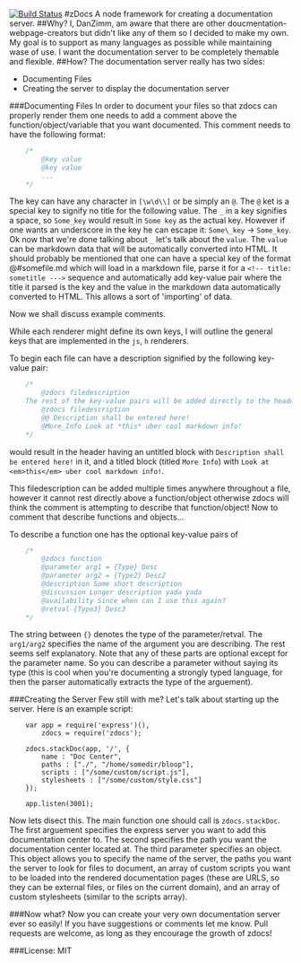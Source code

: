 [![Build Status](https://travis-ci.org/danzimm/zdocs.png?branch=master)](https://travis-ci.org/danzimm/zdocs)
#zDocs
A node framework for creating a documentation server.
##Why?
I, DanZimm, am aware that there are other doucmentation-webpage-creators but didn't like any of them so I decided to make my own. My goal is to support as many languages as possible while maintaining wase of use. I want the documentation server to be completely themable and flexible.
##How?
The documentation server really has two sides:

- Documenting Files
- Creating the server to display the documentation server

###Documenting Files
In order to document your files so that zdocs can properly render them one needs to add a comment above the function/object/variable that you want documented. This comment needs to have the following format:
```javascript
    /*
        @key value
        @key value
        ...
    */
```
The key can have any character in `[\w\d\\]` or be simply an `@`. The `@` ket is a special key to signify no title for the following value. The `_` in a key signifies a space, so `Some_key` would result in `Some key` as the actual key. However if one wants an underscore in the key he can escape it: `Some\_key` -> `Some_key`. Ok now that we're done talking about `_` let's talk about the `value`. The `value` can be markdown data that will be automatically converted into HTML. It should probably be mentioned that one can have a special key of the format
    @#somefile.md
which will load in a markdown file, parse it for a `<!-- title: sometitle --->` sequence and automatically add key-value pair where the title it parsed is the key and the value in the markdown data automatically converted to HTML. This allows a sort of 'importing' of data.

Now we shall discuss example comments.

While each renderer might define its own keys, I will outline the general keys that are implemented in the `js`, `h` renderers. 

To begin each file can have a description signified by the following key-value pair:
```javascript
    /*
        @zdocs filedescription
    The rest of the key-value pairs will be added directly to the header of the documentation page. For example th following comment:
        @zdocs filedescription
        @@ Description shall be entered here!
        @More_Info Look at *this* uber cool markdown info!
    */
```
would result in the header having an untitled block with `Description shall be entered here!` in it, and a titled block (titled `More Info`) with `Look at <em>this</em> uber cool markdown info!`.

This filedescription can be added multiple times anywhere throughout a file, however it cannot rest directly above a function/object otherwise zdocs will think the comment is attempting to describe that function/object! Now to comment that describe functions and objects...

To describe a function one has the optional key-value pairs of
```javascript
    /*
        @zdocs function
        @parameter arg1 = {Type} Desc
        @parameter arg2 = {Type2} Desc2
        @description Some short description
        @discussion Longer description yada yada
        @availability Since when can I use this again?
        @retval {Type3} Desc3
    */
```
The string between `{}` denotes the type of the parameter/retval. The `arg1/arg2` specifies the name of the argument you are describing. The rest seems self explanatory. Note that any of these parts are optional except for the parameter name. So you can describe a parameter without saying its type (this is cool when you're documenting a strongly typed language, for then the parser automatically extracts the type of the arguement).

###Creating the Server
Few still with me? Let's talk about starting up the server. Here is an example script:
```javscript
    var app = require('express')(),
        zdocs = require('zdocs');

    zdocs.stackDoc(app, '/', {
        name : "Doc Center",
        paths : ["./", "/home/somedir/bloop"],
        scripts : ["/some/custom/script.js"],
        stylesheets : ["/some/custom/style.css"]
    });

    app.listen(3001);
```
Now lets disect this. The main function one should call is `zdocs.stackDoc`. The first arguement specifies the express server you want to add this documentation center to. The second specifies the path you want the documentation center located at. The third parameter specifies an object. This object allows you to specify the name of the server, the paths you want the server to look for files to document, an array of custom scripts you want to be loaded into the rendered documentation pages (these are URLS, so they can be external files, or files on the current domain), and an array of custom stylesheets (similar to the scripts array).

###Now what?
Now you can create your very own documentation server ever so easily! If you have suggestions or comments let me know. Pull requests are welcome, as long as they encourage the growth of zdocs!

###License: MIT
